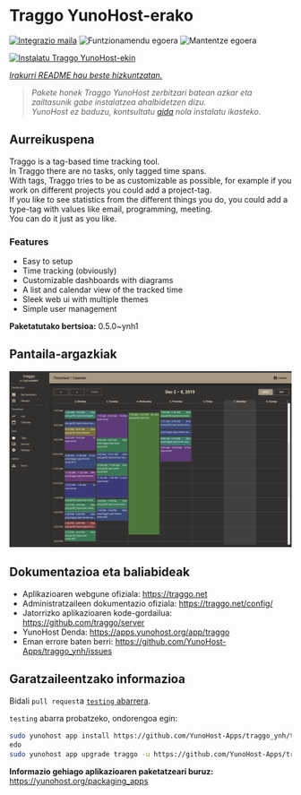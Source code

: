 <!--
Ohart ongi: README hau automatikoki sortu da <https://github.com/YunoHost/apps/tree/master/tools/readme_generator>ri esker
EZ editatu eskuz.
-->

# Traggo YunoHost-erako

[![Integrazio maila](https://dash.yunohost.org/integration/traggo.svg)](https://ci-apps.yunohost.org/ci/apps/traggo/) ![Funtzionamendu egoera](https://ci-apps.yunohost.org/ci/badges/traggo.status.svg) ![Mantentze egoera](https://ci-apps.yunohost.org/ci/badges/traggo.maintain.svg)

[![Instalatu Traggo YunoHost-ekin](https://install-app.yunohost.org/install-with-yunohost.svg)](https://install-app.yunohost.org/?app=traggo)

*[Irakurri README hau beste hizkuntzatan.](./ALL_README.md)*

> *Pakete honek Traggo YunoHost zerbitzari batean azkar eta zailtasunik gabe instalatzea ahalbidetzen dizu.*  
> *YunoHost ez baduzu, kontsultatu [gida](https://yunohost.org/install) nola instalatu ikasteko.*

## Aurreikuspena

Traggo is a tag-based time tracking tool.  
In Traggo there are no tasks, only tagged time spans.  
With tags, Traggo tries to be as customizable as possible, for example if you work on different projects you could add a project-tag.  
If you like to see statistics from the different things you do, you could add a type-tag with values like email, programming, meeting.  
You can do it just as you like.

### Features

- Easy to setup
- Time tracking (obviously)
- Customizable dashboards with diagrams
- A list and calendar view of the tracked time
- Sleek web ui with multiple themes
- Simple user management


**Paketatutako bertsioa:** 0.5.0~ynh1

## Pantaila-argazkiak

![Traggo(r)en pantaila-argazkia](./doc/screenshots/traggo_calendar.png)

## Dokumentazioa eta baliabideak

- Aplikazioaren webgune ofiziala: <https://traggo.net>
- Administratzaileen dokumentazio ofiziala: <https://traggo.net/config/>
- Jatorrizko aplikazioaren kode-gordailua: <https://github.com/traggo/server>
- YunoHost Denda: <https://apps.yunohost.org/app/traggo>
- Eman errore baten berri: <https://github.com/YunoHost-Apps/traggo_ynh/issues>

## Garatzaileentzako informazioa

Bidali `pull request`a [`testing` abarrera](https://github.com/YunoHost-Apps/traggo_ynh/tree/testing).

`testing` abarra probatzeko, ondorengoa egin:

```bash
sudo yunohost app install https://github.com/YunoHost-Apps/traggo_ynh/tree/testing --debug
edo
sudo yunohost app upgrade traggo -u https://github.com/YunoHost-Apps/traggo_ynh/tree/testing --debug
```

**Informazio gehiago aplikazioaren paketatzeari buruz:** <https://yunohost.org/packaging_apps>
